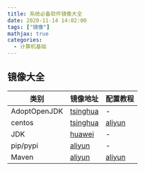 ```yaml
---
title: 系统必备软件镜像大全
date: 2020-11-14 14:02:00
tags: ["镜像"]
mathjax: true
categories:
  - 计算机基础
---
```


## 镜像大全

| 类别         | 镜像地址                 | 配置教程              |
| ------------ | ------------------------ | --------------------- |
| AdoptOpenJDK | [tsinghua][adoptopenjdk] | -                     |
| centos       | [tsinghua][centos]       | [aliyun][centos-conf] |
| JDK          | [huawei][hw-jdk]         | -                     |
| pip/pypi     | [aliyun][pypi]           | -                     |
| Maven        | [aliyun][maven]          | [aliyun][maven-conf]  |

[hw-jdk]: https://repo.huaweicloud.com/java/jdk/
[adoptopenjdk]: https://mirrors.tuna.tsinghua.edu.cn/AdoptOpenJDK/
[centos]: https://mirrors.tuna.tsinghua.edu.cn/centos/
[centos-conf]: https://developer.aliyun.com/mirror/centos
[pypi]: https://developer.aliyun.com/mirror/pypi
[maven-conf]: https://developer.aliyun.com/mirror/maven
[maven]: https://maven.aliyun.com/repository/public
